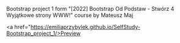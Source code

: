 Bootstrap project 1 form "[2022] Bootstrap Od Podstaw - Stwórz 4 Wyjątkowe strony WWW!" course by Mateusz Maj

<a href="https://emiliaprzybylek.github.io/SelfStudy-Bootstrap_project_1/>Preview</a>
